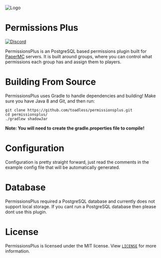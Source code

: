 ![Logo](https://i.imgur.com/Hx26798.png)

# Permissions Plus
[![Discord](https://img.shields.io/discord/954456505334263828.svg?label=discord&logo=discord)](https://discord.gg/8Nkgxg25Xw)

PermissionsPlus is an PostgreSQL based permissions plugin built for [PaperMC](https://papermc.io/) servers.
It is built around groups, where you can control what permissions each group has and assign
them to players.

# Building From Source
PermissionsPlus uses Gradle to handle dependencies and building! Make sure you have Java 8 and Git, and then run:

```
git clone https://github.com/toadless/permissionsplus.git
cd permissionsplus/
./gradlew shadowJar
```

**Note: You will need to create the gradle.properties file to compile!**

# Configuration
Configuration is pretty straight forward, just read the comments in the example config file that will
be automatically generated.

# Database
PermissionsPlus required a PostgreSQL database and currently does not support local storage. If
you cant run a PostgreSQL database then please dont use this plugin.

# License
PermissionsPlus is licensed under the MIT license. View [`LICENSE`](https://github.com/toadless/permissionsplus/blob/main/LICENSE) for more information.